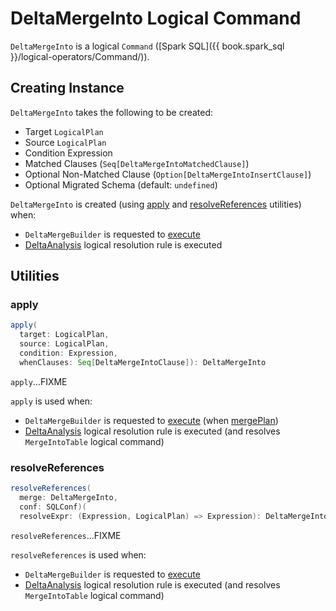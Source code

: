 # DeltaMergeInto Logical Command

`DeltaMergeInto` is a logical `Command` ([Spark SQL]({{ book.spark_sql }}/logical-operators/Command/)).

## Creating Instance

`DeltaMergeInto` takes the following to be created:

* <span id="target"> Target `LogicalPlan`
* <span id="source"> Source `LogicalPlan`
* <span id="condition"> Condition Expression
* <span id="matchedClauses"> Matched Clauses (`Seq[DeltaMergeIntoMatchedClause]`)
* <span id="notMatchedClause"> Optional Non-Matched Clause (`Option[DeltaMergeIntoInsertClause]`)
* <span id="migratedSchema"> Optional Migrated Schema (default: `undefined`)

`DeltaMergeInto` is created (using [apply](#apply) and [resolveReferences](#resolveReferences) utilities) when:

* `DeltaMergeBuilder` is requested to [execute](DeltaMergeBuilder.md#execute)
* [DeltaAnalysis](../DeltaAnalysis.md) logical resolution rule is executed

## Utilities

### <span id="apply"> apply

```scala
apply(
  target: LogicalPlan,
  source: LogicalPlan,
  condition: Expression,
  whenClauses: Seq[DeltaMergeIntoClause]): DeltaMergeInto
```

`apply`...FIXME

`apply` is used when:

* `DeltaMergeBuilder` is requested to [execute](DeltaMergeBuilder.md#execute) (when [mergePlan](DeltaMergeBuilder.md#mergePlan))
* [DeltaAnalysis](../DeltaAnalysis.md) logical resolution rule is executed (and resolves `MergeIntoTable` logical command)

### <span id="resolveReferences"> resolveReferences

```scala
resolveReferences(
  merge: DeltaMergeInto,
  conf: SQLConf)(
  resolveExpr: (Expression, LogicalPlan) => Expression): DeltaMergeInto
```

`resolveReferences`...FIXME

`resolveReferences` is used when:

* `DeltaMergeBuilder` is requested to [execute](DeltaMergeBuilder.md#execute)
* [DeltaAnalysis](../DeltaAnalysis.md) logical resolution rule is executed (and resolves `MergeIntoTable` logical command)
